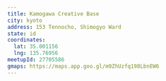 ```yaml
---
title: Kamogawa Creative Base
city: kyoto
address: 153 Tennocho, Shimogyo Ward
state: id
coordinates:
  lat: 35.001156
  lng: 135.76956
meetupId: 27705586
gmaps: https://maps.app.goo.gl/m9ZhUzfq198LbnEW6
---
```


